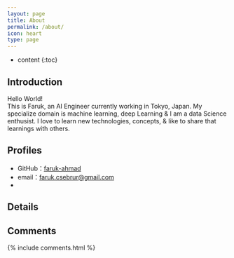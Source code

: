 ```yaml
---
layout: page
title: About
permalink: /about/
icon: heart
type: page
---
```


* content
{:toc}

## Introduction
Hello World!</br>
This is Faruk, an AI Engineer currently working in Tokyo, Japan.
My specialize domain is machine learning, deep Learning & I am a data Science enthusist.
I love to learn new technologies, concepts, & like to share that learnings with others. 

## Profiles

* GitHub：[faruk-ahmad](https://github.com/faruk-ahmad)
* email：faruk.csebrur@gmail.com
*

## Details

## Comments

{% include comments.html %}

